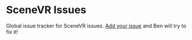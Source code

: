 # SceneVR Issues

Global issue tracker for SceneVR issues. [Add your issue](https://github.com/scenevr/triage/issues/new) and Ben will try to fix it!
